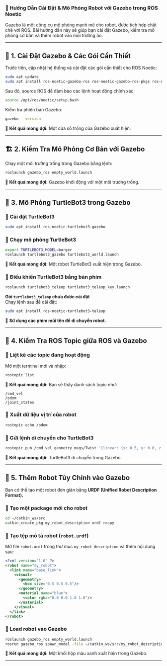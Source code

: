 ### 🚀 **Hướng Dẫn Cài Đặt & Mô Phỏng Robot với Gazebo trong ROS Noetic**  

Gazebo là một công cụ mô phỏng mạnh mẽ cho robot, được tích hợp chặt chẽ với ROS. Bài hướng dẫn này sẽ giúp bạn cài đặt Gazebo, kiểm tra mô phỏng cơ bản và thêm robot vào môi trường ảo.  

---

## 🔧 **1. Cài Đặt Gazebo & Các Gói Cần Thiết**  
Trước tiên, cập nhật hệ thống và cài đặt các gói cần thiết cho ROS Noetic:  
```bash
sudo apt update
sudo apt install ros-noetic-gazebo-ros ros-noetic-gazebo-ros-pkgs ros-noetic-gazebo-ros-control
```  
Sau đó, source ROS để đảm bảo các lệnh hoạt động chính xác:  
```bash
source /opt/ros/noetic/setup.bash
```  
Kiểm tra phiên bản Gazebo:  
```bash
gazebo --version
```  
🚀 **Kết quả mong đợi:** Một cửa sổ trống của Gazebo xuất hiện.  

---

## 🏗 **2. Kiểm Tra Mô Phỏng Cơ Bản với Gazebo**  
Chạy một môi trường trống trong Gazebo bằng lệnh:  
```bash
roslaunch gazebo_ros empty_world.launch
```  
🚀 **Kết quả mong đợi:** Gazebo khởi động với một môi trường trống.  

---

## 🐢 **3. Mô Phỏng TurtleBot3 trong Gazebo**  
### 🔹 **Cài đặt TurtleBot3**  
```bash
sudo apt install ros-noetic-turtlebot3-gazebo
```  
### 🔹 **Chạy mô phỏng TurtleBot3**  
```bash
export TURTLEBOT3_MODEL=burger
roslaunch turtlebot3_gazebo turtlebot3_world.launch
```  
🚀 **Kết quả mong đợi:** Một robot TurtleBot3 xuất hiện trong Gazebo.  

### 🔹 **Điều khiển TurtleBot3 bằng bàn phím**  
```bash
roslaunch turtlebot3_teleop turtlebot3_teleop_key.launch
```  
 **Gói `turtlebot3_teleop` chưa được cài đặt**  
Chạy lệnh sau để cài đặt:
```bash
sudo apt install ros-noetic-turtlebot3-teleop
```
📌 **Sử dụng các phím mũi tên để di chuyển robot.**  

---

## 📡 **4. Kiểm Tra ROS Topic giữa ROS và Gazebo**  
### 🔹 **Liệt kê các topic đang hoạt động**  
Mở một terminal mới và nhập:  
```bash
rostopic list
```  
🚀 **Kết quả mong đợi:** Bạn sẽ thấy danh sách topic như:  
```
/cmd_vel  
/odom  
/joint_states  
```  
### 🔹 **Xuất dữ liệu vị trí của robot**  
```bash
rostopic echo /odom
```  
### 🔹 **Gửi lệnh di chuyển cho TurtleBot3**  
```bash
rostopic pub /cmd_vel geometry_msgs/Twist '{linear: {x: 0.5, y: 0.0, z: 0.0}, angular: {x: 0.0, y: 0.0, z: 0.5}}' -r 10
```  
🚀 **Kết quả mong đợi:** TurtleBot3 di chuyển trong Gazebo.  

---

## 🤖 **5. Thêm Robot Tùy Chỉnh vào Gazebo**  
Bạn có thể tạo một robot đơn giản bằng **URDF (Unified Robot Description Format).**  

### 🔹 **Tạo một package mới cho robot**  
```bash
cd ~/catkin_ws/src
catkin_create_pkg my_robot_description urdf rospy
```  
### 🔹 **Tạo tệp mô tả robot (`robot.urdf`)**  
Mở file `robot.urdf` trong thư mục `my_robot_description` và thêm nội dung sau:  
```xml
<?xml version="1.0" ?>
<robot name="my_robot">
  <link name="base_link">
    <visual>
      <geometry>
        <box size="0.5 0.5 0.5"/>
      </geometry>
      <material name="blue">
        <color rgba="0.0 0.0 1.0 1.0"/>
      </material>
    </visual>
  </link>
</robot>
```  
### 🔹 **Load robot vào Gazebo**  
```bash
roslaunch gazebo_ros empty_world.launch
rosrun gazebo_ros spawn_model -file ~/catkin_ws/src/my_robot_description/robot.urdf -urdf -model my_robot
```  
🚀 **Kết quả mong đợi:** Một khối hộp màu xanh xuất hiện trong Gazebo.  

---